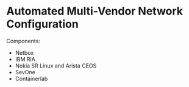 # Automated Multi-Vendor Network Configuration 
Components: 
- Netbox
- IBM RIA
- Nokia SR Linux and Arista CEOS
- SevOne
- Containerlab
  
